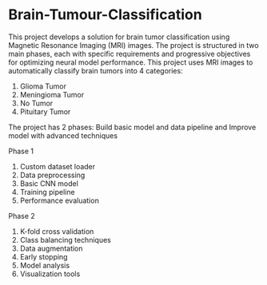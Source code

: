 # Brain-Tumour-Classification
This project develops a solution for brain tumor classification using Magnetic Resonance Imaging (MRI) images. The project is structured in two main phases, each with specific requirements and progressive objectives for optimizing neural model performance.
This project uses MRI images to automatically classify brain tumors into 4 categories:
1. Glioma Tumor
2. Meningioma Tumor
3. No Tumor
4. Pituitary Tumor

The project has 2 phases:
Build basic model and data pipeline and Improve model with advanced techniques

Phase 1
1. Custom dataset loader
2. Data preprocessing
3. Basic CNN model
4. Training pipeline
5. Performance evaluation

Phase 2
1. K-fold cross validation
2. Class balancing techniques
3. Data augmentation
4. Early stopping
5. Model analysis
6. Visualization tools
